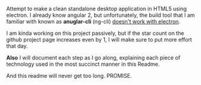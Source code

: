 Attempt to make a clean standalone desktop application in HTML5 using electron. I already know angular 2, but unfortunately, the build tool that I am familiar with known as **anuglar-cli** (ng-cli) [doesn't work with electron](https://github.com/angular/angular-cli/issues/4227).

I am kinda working on this project passively, but if the star count on the github project page increases even by 1, I will make sure to put more effort that day.

**Also** I will document each step as I go along, explaining each piece of technology used in the most succinct manner in this Readme. 

And this readme will never get too long. PROMISE.